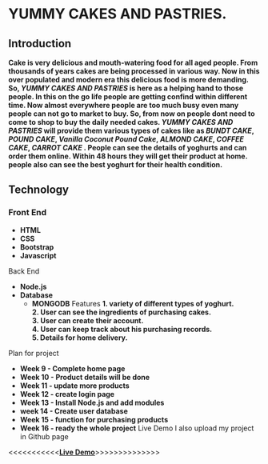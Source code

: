  # YUMMY CAKES AND PASTRIES. 

 ## Introduction
**Cake is very delicious and mouth-watering food for all aged people. From thousands of years cakes are being processed in various way. Now in this over populated and modern era this delicious food is more demanding. So, *YUMMY CAKES AND PASTRIES* is here as a helping hand to those people. In this on the go life people are getting confind within different time. Now almost everywhere people are too much busy even many people can not go to market to buy. So, from now on people dont need to come to shop to buy the daily needed cakes. *YUMMY CAKES AND PASTRIES* will provide them various types of cakes like as *BUNDT CAKE*, *POUND CAKE*, *Vanilla Coconut Pound Cake*, *ALMOND CAKE*, *COFFEE CAKE*, *CARROT CAKE* . People can see the details of yoghurts and can order them online. Within 48 hours they will get their product at home. people also can see the best yoghurt for their health condition.**

## Technology
### Front End
* **HTML**
* **CSS**
* **Bootstrap**
* **Javascript**

 Back End
* **Node.js**
* **Database**
    * **MONGODB**
 Features
**1. variety of different types of yoghurt.**        
**2. User can see the ingredients of purchasing cakes.**       
**3. User can create their account.**        
**4. User can keep track about his purchasing records.**       
**5. Details for home delivery.**         

 Plan for project

* **Week 9 - Complete home page**
* **Week 10 - Product details will be done**
* **Week 11 - update more products**
* **Week 12 - create login page**
* **Week 13 - Install Node.js and add modules**
* **week 14 - Create user database**
* **Week 15 - function for purchasing products**
* **Week 16 - ready the whole project**
 Live Demo
I also upload my project in Github page

<<<<<<<<<<<**[Live Demo](https://alammdashraful.github.io/YUMMY-CAKES-AND-PASTRIES/)**>>>>>>>>>>>>>>
